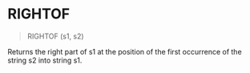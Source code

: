 # RIGHTOF

> RIGHTOF (s1, s2)

Returns the right part of s1 at the position of the first occurrence of the string s2 into string s1.


